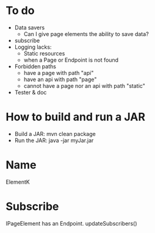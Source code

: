 
# To do
- Data savers
  - Can I give page elements the ability to save data? 
- subscribe
- Logging lacks:
  - Static resources
  - when a Page or Endpoint is not found
- Forbidden paths
  - have a page with path "api"
  - have an api with path "page"
  - cannot have a page nor an api with path "static"
- Tester & doc

# How to build and run a JAR
- Build a JAR: mvn clean package 
- Run the JAR: java -jar myJar.jar

# Name
ElementK


# Subscribe
IPageElement has an Endpoint.
updateSubscribers()